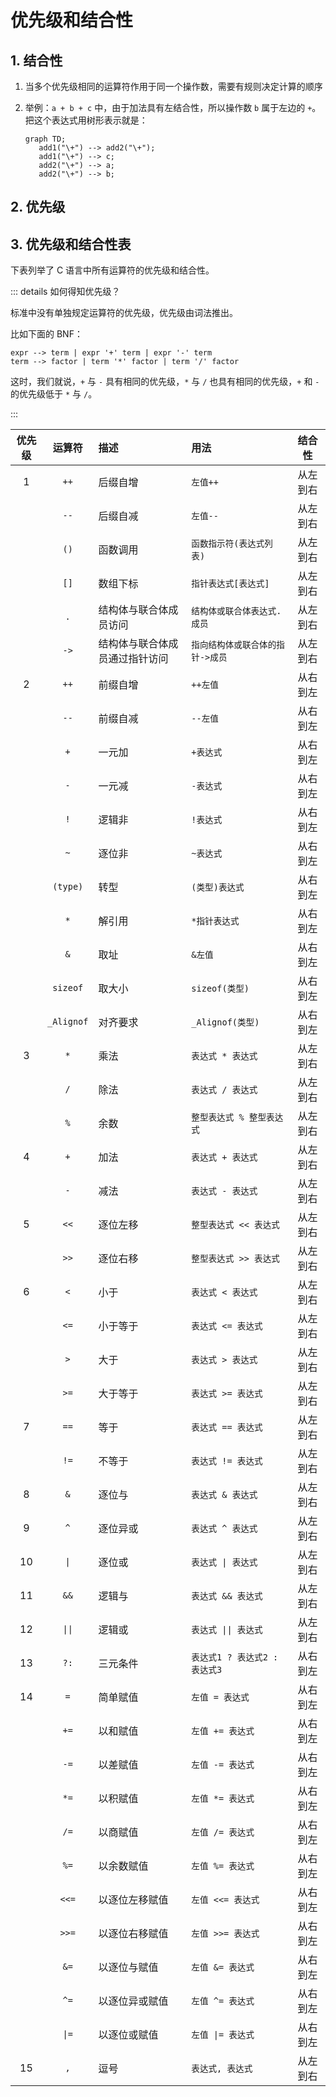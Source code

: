 # 优先级和结合性

## 1. 结合性

1. 当多个优先级相同的运算符作用于同一个操作数，需要有规则决定计算的顺序
2. 举例：`a + b + c` 中，由于加法具有左结合性，所以操作数 `b` 属于左边的 `+`。把这个表达式用树形表示就是：

   ```mermaid
   graph TD;
      add1("\+") --> add2("\+");
      add1("\+") --> c;
      add2("\+") --> a;
      add2("\+") --> b;
   ```

## 2. 优先级

## 3. 优先级和结合性表

下表列举了 C 语言中所有运算符的优先级和结合性。

::: details 如何得知优先级？

标准中没有单独规定运算符的优先级，优先级由词法推出。

比如下面的 BNF：

```bnf
expr --> term | expr '+' term | expr '-' term
term --> factor | term '*' factor | term '/' factor
```

这时，我们就说，`+` 与 `-` 具有相同的优先级，`*` 与 `/` 也具有相同的优先级，`+` 和 `-` 的优先级低于 `*` 与 `/`。

:::

| 优先级 | 运算符 | 描述 | 用法 | 结合性 |
| :---: | :---: | :--- | :--- | :---: |
| 1      | `++` | 后缀自增 | `左值++` | 从左到右 |
|        | `--` | 后缀自减 | `左值--` | 从左到右 |
|        | `()` | 函数调用 | `函数指示符(表达式列表)` | 从左到右 |
|        | `[]` | 数组下标 | `指针表达式[表达式]` | 从左到右 |
|        | `.` | 结构体与联合体成员访问 | `结构体或联合体表达式.成员` | 从左到右 |
|        | `->` | 结构体与联合体成员通过指针访问 | `指向结构体或联合体的指针->成员` | 从左到右 |
| 2      | `++` | 前缀自增 | `++左值` | 从右到左 |
|        | `--` | 前缀自减 | `--左值` | 从右到左 |
|        | `+` | 一元加 | `+表达式` | 从右到左 |
|        | `-` | 一元减 | `-表达式` | 从右到左 |
|        | `!` | 逻辑非 | `!表达式` | 从右到左 |
|        | `~` | 逐位非 | `~表达式` | 从右到左 |
|        | `(type)` | 转型 | `(类型)表达式` | 从右到左 |
|        | `*` | 解引用 | `*指针表达式` | 从右到左 |
|        | `&` | 取址 | `&左值` | 从右到左 |
|        | `sizeof` | 取大小 | `sizeof(类型)` | 从右到左 |
|        | `_Alignof` | 对齐要求 | `_Alignof(类型)` | 从右到左 |
| 3      | `*` | 乘法 | `表达式 * 表达式` | 从左到右 |
|        | `/` | 除法 | `表达式 / 表达式` | 从左到右 |
|        | `%` | 余数 | `整型表达式 % 整型表达式` | 从左到右 |
| 4      | `+` | 加法 | `表达式 + 表达式` | 从左到右 |
|        | `-` | 减法 | `表达式 - 表达式` | 从左到右 |
| 5      | `<<` | 逐位左移 | `整型表达式 << 表达式` | 从左到右 |
|        | `>>` | 逐位右移 | `整型表达式 >> 表达式` | 从左到右 |
| 6      | `<` | 小于 | `表达式 < 表达式` | 从左到右 |
|        | `<=` | 小于等于 | `表达式 <= 表达式` | 从左到右 |
|        | `>` | 大于 | `表达式 > 表达式` | 从左到右 |
|        | `>=` | 大于等于 | `表达式 >= 表达式` | 从左到右 |
| 7      | `==` | 等于 | `表达式 == 表达式` | 从左到右 |
|        | `!=` | 不等于 | `表达式 != 表达式` | 从左到右 |
| 8      | `&` | 逐位与 | `表达式 & 表达式` | 从左到右 |
| 9      | `^` | 逐位异或 | `表达式 ^ 表达式` | 从左到右 |
| 10     | `\|` | 逐位或 | `表达式 \| 表达式` | 从左到右 |
| 11     | `&&` | 逻辑与 | `表达式 && 表达式` | 从左到右 |
| 12     | `\|\|` | 逻辑或 | `表达式 \|\| 表达式` | 从左到右 |
| 13     | `?:` | 三元条件 | `表达式1 ? 表达式2 : 表达式3` | 从右到左 |
| 14     | `=` | 简单赋值 | `左值 = 表达式` | 从右到左 |
|        | `+=` | 以和赋值 | `左值 += 表达式` | 从右到左 |
|        | `-=` | 以差赋值 | `左值 -= 表达式` | 从右到左 |
|        | `*=` | 以积赋值 | `左值 *= 表达式` | 从右到左 |
|        | `/=` | 以商赋值 | `左值 /= 表达式` | 从右到左 |
|        | `%=` | 以余数赋值 | `左值 %= 表达式` | 从右到左 |
|        | `<<=` | 以逐位左移赋值 | `左值 <<= 表达式` | 从右到左 |
|        | `>>=` | 以逐位右移赋值 | `左值 >>= 表达式` | 从右到左 |
|        | `&=` | 以逐位与赋值 | `左值 &= 表达式` | 从右到左 |
|        | `^=` | 以逐位异或赋值 | `左值 ^= 表达式` | 从右到左 |
|        | `\|=` | 以逐位或赋值 | `左值 \|= 表达式` | 从右到左 |
| 15     | `,` | 逗号 | `表达式, 表达式` | 从左到右 |
